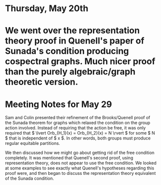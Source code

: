 
Thursday, May 20th
==================

We went over the representation theory proof in Quenell's paper of Sunada's condition producing cospectral graphs. Much nicer proof than the purely algebraic/graph theoretic version.
=======
Meeting Notes for May 29
========================

Sam and Colin presented their refinement of the Brooks/Quenell proof of the Sunada theorem for graphs which relaxed the condition on the group action involved. Instead of requiring that the action be free, it was only required that $ \lvert Orb_{H_1}(x) = Orb_{H_2}(x) = N \rvert $ for some $ N $ that is independent of $ x $. In other words, both groups must produce regular equitable partitions.

We then discussed how we might go about getting rid of the free condition completely. It was mentioned that Quenell's second proof, using representation theory, does not appear to use the free condition. We looked at some examples to see exactly what Quenell's hypotheses regarding this proof were, and then began to discuss the representation theory equivalent of the Sunada condition.


